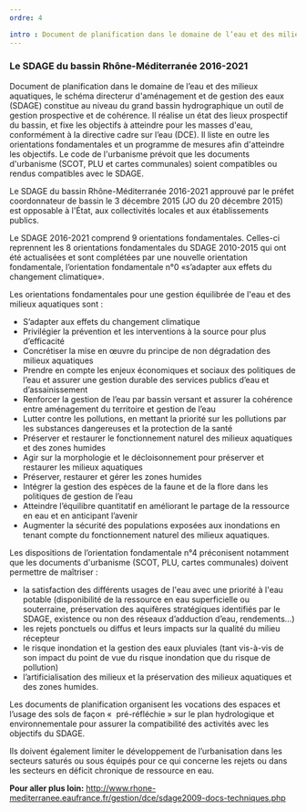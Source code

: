 ```yaml
---
ordre: 4

intro : Document de planification dans le domaine de l’eau et des milieux aquatiques, le schéma directerur d'aménagement et de gestion des eaux (SDAGE) constitue au niveau du grand bassin hydrographique un outil de gestion prospective et de cohérence. Il réalise un état des lieux prospectif du bassin, et fixe les objectifs à atteindre pour les masses d'eau, conformément à la directive cadre sur l’eau (DCE). Il liste en outre les orientations fondamentales et un programme de mesures afin d'atteindre les objectifs. Le code de l'urbanisme prévoit que les documents d'urbanisme (SCOT, PLU et cartes communales) soient compatibles ou rendus compatibles avec le SDAGE.
---
```

### Le SDAGE du bassin Rhône-Méditerranée 2016-2021

Document de planification dans le domaine de l’eau et des milieux aquatiques, le schéma directerur d'aménagement et de gestion des eaux (SDAGE) constitue au niveau du grand bassin hydrographique un outil de gestion prospective et de cohérence. Il réalise un état des lieux prospectif du bassin, et fixe les objectifs à atteindre pour les masses d'eau, conformément à la directive cadre sur l’eau (DCE). Il liste en outre les orientations fondamentales et un programme de mesures afin d'atteindre les objectifs. Le code de l'urbanisme prévoit que les documents d'urbanisme (SCOT, PLU et cartes communales) soient compatibles ou rendus compatibles avec le SDAGE.

Le SDAGE du bassin Rhône-Méditerranée 2016-2021 approuvé par le préfet coordonnateur de bassin le 3 décembre 2015 (JO du 20 décembre 2015) est opposable à l'État, aux collectivités locales et aux établissements publics.

Le SDAGE 2016-2021 comprend 9 orientations fondamentales. Celles-ci reprennent les 8 orientations fondamentales du SDAGE 2010-2015 qui ont été actualisées et sont complétées par une nouvelle orientation fondamentale, l’orientation fondamentale n°0 «s’adapter aux effets du changement climatique».

Les orientations fondamentales pour une gestion équilibrée de l'eau et des milieux aquatiques sont :
- S’adapter aux effets du changement climatique
- Privilégier la prévention et les interventions à la source pour plus d’efficacité
- Concrétiser la mise en œuvre du principe de non dégradation des milieux aquatiques
- Prendre en compte les enjeux économiques et sociaux des politiques de l’eau et assurer une gestion durable des services publics d’eau et d’assainissement
- Renforcer la gestion de l’eau par bassin versant et assurer la cohérence entre aménagement du territoire et gestion de l’eau
- Lutter contre les pollutions, en mettant la priorité sur les pollutions par les substances dangereuses et la protection de la santé
- Préserver et restaurer le  fonctionnement naturel des  milieux aquatiques et des zones humides
- Agir sur la morphologie et le décloisonnement pour préserver et restaurer les milieux aquatiques
- Préserver, restaurer et gérer les zones humides
- Intégrer la gestion des espèces de la faune et de la flore dans les politiques de gestion de l’eau
- Atteindre l’équilibre quantitatif en améliorant le partage de la ressource en eau et en anticipant l’avenir
- Augmenter la sécurité des populations exposées aux inondations en tenant compte du fonctionnement naturel des milieux aquatiques.

Les dispositions de l’orientation fondamentale n°4 préconisent notamment que les documents d'urbanisme (SCOT, PLU, cartes communales) doivent permettre de maîtriser :
- la satisfaction des différents usages de l'eau avec une priorité à l'eau potable (disponibilité de la ressource en eau superficielle ou souterraine, préservation des aquifères stratégiques identifiés par le SDAGE, existence ou non des réseaux d’adduction d’eau, rendements…)
- les rejets ponctuels ou diffus et leurs impacts sur la qualité du milieu récepteur
- le risque inondation et la gestion des eaux pluviales (tant vis-à-vis de son impact du point de vue du risque inondation que du risque de pollution)
- l’artificialisation des milieux et la préservation des milieux aquatiques et des zones humides.

Les documents de planification organisent les vocations des espaces et l’usage des sols de façon «  pré-réfléchie » sur le plan hydrologique et environnementale pour assurer la compatibilité des activités avec les objectifs du SDAGE. 

Ils doivent également limiter le développement de l’urbanisation dans les secteurs saturés ou sous équipés pour ce qui concerne les rejets ou dans les secteurs en déficit chronique de ressource en eau.

**Pour aller plus loin:**
http://www.rhone-mediterranee.eaufrance.fr/gestion/dce/sdage2009-docs-techniques.php

